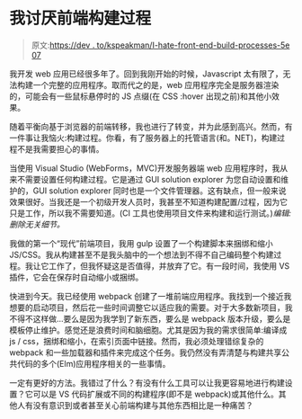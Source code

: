 # 我讨厌前端构建过程

> 原文:[https://dev . to/kspeakman/I-hate-front-end-build-processes-5e 07](https://dev.to/kspeakman/i-hate-front-end-build-processes-5e07)

我开发 web 应用已经很多年了。回到我刚开始的时候，Javascript 太有限了，无法构建一个完整的应用程序。取而代之的是，web 应用程序完全是服务器渲染的，可能会有一些鼠标悬停时的 JS 点缀(在 CSS :hover 出现之前)和其他小效果。

随着平衡向基于浏览器的前端转移，我也进行了转变，并为此感到高兴。然而，有一件事让我恼火:构建过程。你看，有了服务器上的托管语言(和。NET)，构建过程不是我需要担心的事情。

当使用 Visual Studio (WebForms，MVC)开发服务器端 web 应用程序时，我从来不需要设置任何构建过程。它是通过 GUI solution explorer 为您自动设置和维护的，GUI solution explorer 同时也是一个文件管理器。这有缺点，但一般来说效果很好。当我还是一个初级开发人员时，我甚至不知道构建配置/过程，因为它只是工作，所以我不需要知道。(CI 工具也使用项目文件来构建和运行测试。)*编辑:删除无关细节。*

我做的第一个“现代”前端项目，我用 gulp 设置了一个构建脚本来捆绑和缩小 JS/CSS。我从构建甚至不是我头脑中的一个想法到不得不自己编码整个构建过程。我让它工作了，但我怀疑这是否值得，并放弃了它。有一段时间，我使用 VS 插件，它会在保存时自动缩小或捆绑。

快进到今天。我已经使用 webpack 创建了一堆前端应用程序。我找到一个接近我想要的启动项目，然后花一些时间调整它以适应我的需要。对于大多数新项目，我不得不这样做...要么是因为我学到了新东西，要么是 webpack 版本升级，要么是模板停止维护。感觉还是浪费时间和脑细胞。尤其是因为我的需求很简单:编译成 js / css，捆绑和缩小，在索引页面中链接。然而，我必须处理错综复杂的 webpack 和一些加载器和插件来完成这个任务。我仍然没有弄清楚与构建共享公共代码的多个(Elm)应用程序相关的一些事情。

一定有更好的方法。我错过了什么？有没有什么工具可以让我更容易地进行构建设置？它可以是 VS 代码扩展或不同的构建程序(即不是 webpack)或其他什么。其他人有没有意识到或者甚至关心前端构建与其他东西相比是一种痛苦？